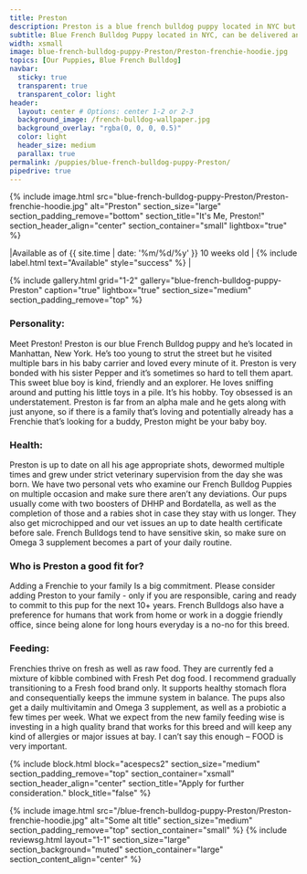 ```yaml
---
title: Preston
description: Preston is a blue french bulldog puppy located in NYC but can be delivered anywhere by a very nice flight stewardess
subtitle: Blue French Bulldog Puppy located in NYC, can be delivered anywhere in the US
width: xsmall
image: blue-french-bulldog-puppy-Preston/Preston-frenchie-hoodie.jpg
topics: [Our Puppies, Blue French Bulldog]
navbar:
  sticky: true
  transparent: true
  transparent_color: light
header:
  layout: center # Options: center 1-2 or 2-3
  background_image: /french-bulldog-wallpaper.jpg
  background_overlay: "rgba(0, 0, 0, 0.5)"
  color: light
  header_size: medium
  parallax: true
permalink: /puppies/blue-french-bulldog-puppy-Preston/
pipedrive: true
---
```


  {% include image.html 
	src="blue-french-bulldog-puppy-Preston/Preston-frenchie-hoodie.jpg"
  alt="Preston"
  section_size="large"
  section_padding_remove="bottom"
  section_title="It's Me, Preston!"
  section_header_align="center"
  section_container="small"
  lightbox="true"
%}



|Available as of {{ site.time | date: '%m/%d/%y' }} 10 weeks old | {% include label.html text="Available" style="success" %} |

{% include gallery.html 
	grid="1-2"
	gallery="blue-french-bulldog-puppy-Preston"
	caption="true"
	lightbox="true"
  section_size="medium"
  section_padding_remove="top"
%}

### Personality: 
Meet Preston! Preston is our blue French Bulldog puppy and he’s located in Manhattan, New York. He’s too young to strut the street but he visited multiple bars in his baby carrier and loved every minute of it. Preston is very bonded with his sister Pepper and it’s sometimes so hard to tell them apart. This sweet blue boy is kind, friendly and an explorer. He loves sniffing around and putting his little toys in a pile. It’s his hobby. Toy obsessed is an understatement. Preston is far from an alpha male and he gets along with just anyone, so if there is a family that’s loving and potentially already has a Frenchie that’s looking for a buddy, Preston might be your baby boy.  



### Health:
Preston is up to date on all his age appropriate shots, dewormed multiple times and grew under strict veterinary supervision from the day she was born. We have two personal vets who examine our French Bulldog Puppies on multiple occasion and make sure there aren’t any deviations. Our pups usually come with two boosters of DHHP and Bordatella, as well as the completion of those and a rabies shot in case they stay with us longer. 
They also get microchipped and our vet issues an up to date health certificate before sale. 
French Bulldogs tend to have sensitive skin, so make sure on Omega 3 supplement becomes a part of your daily routine. 



### Who is Preston a good fit for?
Adding a Frenchie to your family Is a big commitment. Please consider adding Preston to your family - only if you are responsible, caring and ready to commit to this pup for the next 10+ years. French Bulldogs also have a preference for humans that work from home or work in a doggie friendly office, since being alone for long hours everyday is a no-no for this breed. 
 
### Feeding:
Frenchies thrive on fresh as well as raw food. They are currently fed a mixture of kibble combined with Fresh Pet dog food. I recommend gradually transitioning to a Fresh food brand only. It supports healthy stomach flora and consequentially keeps the immune system in balance.
The pups also get a daily multivitamin and Omega 3 supplement, as well as a probiotic a few times per week. 
What we expect from the new family feeding wise is investing in a high quality brand that works for this breed and will keep any kind of allergies or major issues at bay. I can’t say this enough – FOOD is very important. 




{% include block.html 
  block="acespecs2"
  section_size="medium"
  section_padding_remove="top"
  section_container="xsmall"
  section_header_align="center"
  section_title="Apply for further consideration."
  block_title="false"
%}

{% include image.html 
	src="/blue-french-bulldog-puppy-Preston/Preston-frenchie-hoodie.jpg"
  alt="Some alt title"
  section_size="medium"
  section_padding_remove="top"
  section_container="small"
%}
{% include reviewsg.html 
   layout="1-1"
  section_size="large"
  section_background="muted"
  section_container="large"
  section_content_align="center"
%}